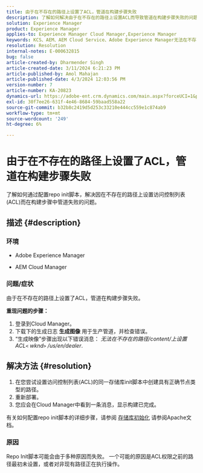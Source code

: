 ```yaml
---
title: 由于在不存在的路径上设置了ACL，管道在构建步骤失败
description: 了解如何解决由于在不存在的路径上设置ACL而导致管道在构建步骤失败的问题。
solution: Experience Manager
product: Experience Manager
applies-to: Experience Manager Cloud Manager,Experience Manager
keywords: KCS、AEM、AEM Cloud Service、Adobe Experience Manager无法在不存在的路径上设置acl
resolution: Resolution
internal-notes: E-000632815
bug: false
article-created-by: Dharmender Singh
article-created-date: 3/11/2024 6:21:23 PM
article-published-by: Amol Mahajan
article-published-date: 4/3/2024 12:03:56 PM
version-number: 7
article-number: KA-20823
dynamics-url: https://adobe-ent.crm.dynamics.com/main.aspx?forceUCI=1&pagetype=entityrecord&etn=knowledgearticle&id=864b8c26-d4df-ee11-904c-6045bd05e816
exl-id: 30f7ee26-631f-4e46-8684-59baad558a22
source-git-commit: b32b8c2419d5d253c33210e444cc559e1c874ab9
workflow-type: tm+mt
source-wordcount: '249'
ht-degree: 6%

---
```


# 由于在不存在的路径上设置了ACL，管道在构建步骤失败


了解如何通过配置repo init脚本，解决因在不存在的路径上设置访问控制列表(ACL)而在构建步骤中管道失败的问题。

## 描述 {#description}


### <b>环境</b>

- Adobe Experience Manager


- AEM Cloud Manager




### <b>问题/症状</b>

由于在不存在的路径上设置了ACL，管道在构建步骤失败。

<b>重现问题的步骤：</b>

1. 登录到Cloud Manager。
2. 下载下的生成日志 <b>生成图像</b> 用于生产管道，并检查错误。
3. “生成映像”步骤出现以下错误消息： *无法在不存在的路径/content/上设置ACL`<` wknd`>` /us/en/dealer*.



## 解决方法 {#resolution}


1. 在您尝试设置访问控制列表(ACL)的同一存储库init脚本中创建具有正确节点类型的路径。
2. 重新部署。
3. 您应会在Cloud Manager中看到一条消息，显示构建已完成。


有关如何配置repo init脚本的详细步骤，请参阅 [存储库初始化](https://sling.apache.org/documentation/bundles/repository-initialization.html) 请参阅Apache文档。

### <b>原因</b>

Repo Init脚本可能会由于多种原因而失败。 一个可能的原因是ACL权限之前的路径最初未设置，或者对非现有路径正在执行操作。
